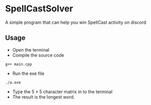 # SpellCastSolver
A simple program that can help you win SpellCast activity on discord

## Usage
- Open the terminal
- Compile the source code
```
g++ main.cpp
```
- Run the exe file
```
./a.exe
```
- Type the $5\times 5$ character matrix in to the terminal
- The result is the longest word.

